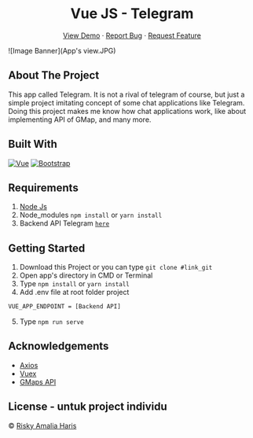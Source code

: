 <h1 align='center'>Vue JS - Telegram</h1>
  <p align="center">
    <a href="link_deploy">View Demo</a>
    ·
    <a href="https://github.com/riskyamaliaharis/FE-Telegram/blob/main/App's%20view.JPG">Report Bug</a>
    ·
    <a href="https://github.com/riskyamaliaharis/FE-Telegram/blob/main/App's%20view.JPG">Request Feature</a>
  </p>

![Image Banner](App's view.JPG)

## About The Project

This app called Telegram. It is not a rival of telegram of course, but just a simple project imitating concept of some chat applications like Telegram. Doing this project makes me know how chat applications work, like about implementing API of GMap, and many more.

## Built With

[![Vue](https://img.shields.io/badge/Vue-v2.6.11-green)](https://github.com/vuejs/vue)
[![Bootstrap](https://img.shields.io/badge/Bootstrap-v4.5.x-blue)](https://github.com/bootstrap-vue/bootstrap-vue)

## Requirements

1. <a href="https://nodejs.org/en/download/">Node Js</a>
2. Node_modules `npm install` or `yarn install`
3. Backend API Telegram [`here`](https://github.com/riskyamaliaharis/FE-Telegram.git)

## Getting Started

1. Download this Project or you can type `git clone #link_git`
2. Open app's directory in CMD or Terminal
3. Type `npm install` or `yarn install`
4. Add .env file at root folder project

```sh
VUE_APP_ENDPOINT = [Backend API]
```

5. Type `npm run serve`

## Acknowledgements

- [Axios](https://www.npmjs.com/package/axios)
- [Vuex](https://vuex.vuejs.org/)
- [GMaps API](https://developers.google.com/maps/documentation/javascript/overview)

## License - untuk project individu

© [Risky Amalia Haris](https://github.com/riskyamaliaharis)

